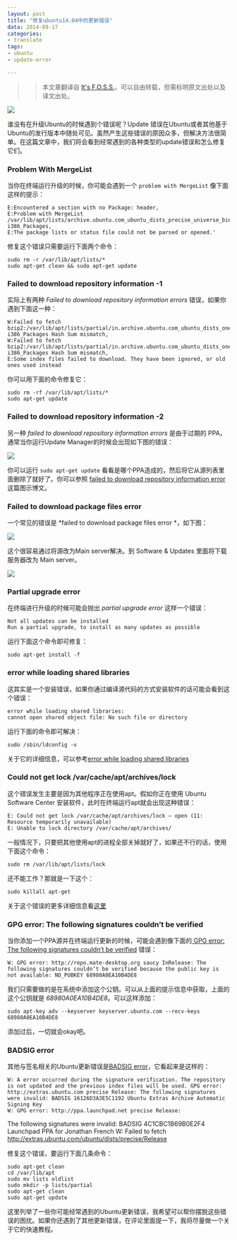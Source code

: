 ```yaml
---
layout: post
title: "修复ubuntu14.04中的更新错误"
data: 2014-09-17
categories:
- translate
tags:
- ubuntu
- update-error

---
```


>> 本文章翻译自 [It's F.O.S.S.](http://itsfoss.com/fix-update-errors-ubuntu-1404/)，可以自由转载，但需标明原文出处以及译文出处。

![](/assets/img/2014-09-17-Fix-Various-Update-Errors-In-Ubuntu-14.04/1.jpeg)

谁没有在升级Ubuntu的时候遇到个错误呢？Update 错误在Ubuntu或者其他基于Ubuntu的发行版本中随处可见。虽然产生这些错误的原因众多，但解决方法很简单。在这篇文章中，我们将会看到经常遇到的各种类型的update错误和怎么修复它们。


### Problem With MergeList

当你在终端运行升级的时候，你可能会遇到一个 `problem with MergeList` 像下面这样的提示：
```
E:Encountered a section with no Package: header,
E:Problem with MergeList /var/lib/apt/lists/archive.ubuntu.com_ubuntu_dists_precise_universe_binary-i386_Packages,
E:The package lists or status file could not be parsed or opened.'
```

修复这个错误只需要运行下面两个命令：

```
sudo rm -r /var/lib/apt/lists/*
sudo apt-get clean && sudo apt-get update
```


### Failed to download repository information -1

实际上有两种 *Failed to download repository information errors* 错误，如果你遇到下面这一种：

```
W:Failed to fetch bzip2:/var/lib/apt/lists/partial/in.archive.ubuntu.com_ubuntu_dists_oneiric_restricted_binary-i386_Packages Hash Sum mismatch,
W:Failed to fetch bzip2:/var/lib/apt/lists/partial/in.archive.ubuntu.com_ubuntu_dists_oneiric_multiverse_binary-i386_Packages Hash Sum mismatch,
E:Some index files failed to download. They have been ignored, or old ones used instead
```

你可以用下面的命令修复它：

```
sudo rm -rf /var/lib/apt/lists/*
sudo apt-get update
```


### Failed to download repository information -2

另一种 *failed to download repository information errors* 是由于过期的 PPA，通常当你运行Update Manager的时候会出现如下图的错误：

![](/assets/img/2014-09-17-Fix-Various-Update-Errors-In-Ubuntu-14.04/2.png)

你可以运行 `sudo apt-get update` 看看是哪个PPA造成的，然后将它从源列表里面删除了就好了。你可以参照 [failed to download repository information error](http://itsfoss.com/failed-to-download-repository-information-ubuntu-13-04/)这篇图示博文。


### Failed to download package files error

一个常见的错误是 *failed to download package files error *，如下图：

![](/assets/img/2014-09-17-Fix-Various-Update-Errors-In-Ubuntu-14.04/3.jpeg)

这个很容易通过将源改为Main server解决。到 Software & Updates 里面将下载服务器改为 Main server。

![](/assets/img/2014-09-17-Fix-Various-Update-Errors-In-Ubuntu-14.04/4.jpeg)


### Partial upgrade error

在终端进行升级的时候可能会抛出 *partial upgrade error* 这样一个错误：
```
Not all updates can be installed
Run a partial upgrade, to install as many updates as possible
```

运行下面这个命令即可修复：
```
sudo apt-get install -f
```


### error while loading shared libraries

这其实是一个安装错误，如果你通过编译源代码的方式安装软件的话可能会看到这个错误：
```
error while loading shared libraries:
cannot open shared object file: No such file or directory
```

运行下面的命令即可解决：
```
sudo /sbin/ldconfig -v
```

关于它的详细信息，可以参考[error while loading shared libraries](http://itsfoss.com/solve-open-shared-object-file-quick-tip/)


### Could not get lock /var/cache/apt/archives/lock

这个错误发生主要是因为其他程序正在使用apt。假如你正在使用 Ubuntu Software Center 安装软件，此时在终端运行apt就会出现这种错误：
```
E: Could not get lock /var/cache/apt/archives/lock – open (11: Resource temporarily unavailable)
E: Unable to lock directory /var/cache/apt/archives/
```

一般情况下，只要把其他使用apt的进程全部关掉就好了，如果还不行的话，使用下面这个命令：
```
sudo rm /var/lib/apt/lists/lock
```

还不能工作？那就是一下这个：
```
sudo killall apt-get
```

关于这个错误的更多详细信息看[这里](http://itsfoss.com/fix-ubuntu-install-error/)


### GPG error: The following signatures couldn’t be verified

当你添加一个PPA源并在终端运行更新的时候，可能会遇到像下面的[ GPG error: The following signatures couldn’t be verified](http://itsfoss.com/solve-gpg-error-signatures-verified-ubuntu/)
错误：
```
W: GPG error: http://repo.mate-desktop.org saucy InRelease: The following signatures couldn’t be verified because the public key is not available: NO_PUBKEY 68980A0EA10B4DE8
```

我们只需要做的是在系统中添加这个公钥。可以从上面的提示信息中获取，上面的这个公钥就是 *68980A0EA10B4DE8*。可以这样添加：
```
sudo apt-key adv --keyserver keyserver.ubuntu.com --recv-keys 68980A0EA10B4DE8
```

添加过后，一切就会okay吧。


### BADSIG error

其他与签名相关的Ubuntu更新错误是[BADSIG error](http://itsfoss.com/solve-badsig-error-quick-tip/)，它看起来是这样的：
```
W: A error occurred during the signature verification. The repository is not updated and the previous index files will be used. GPG error: http://extras.ubuntu.com precise Release: The following signatures were invalid: BADSIG 16126D3A3E5C1192 Ubuntu Extras Archive Automatic Signing Key
W: GPG error: http://ppa.launchpad.net precise Release:
```

The following signatures were invalid: BADSIG 4C1CBC1B69B0E2F4 Launchpad PPA for Jonathan French W: Failed to fetch http://extras.ubuntu.com/ubuntu/dists/precise/Release

修复这个错误，要运行下面几条命令：
```
sudo apt-get clean
cd /var/lib/apt
sudo mv lists oldlist
sudo mkdir -p lists/partial
sudo apt-get clean
sudo apt-get update
```

这里列举了一些你可能经常遇到的Ubuntu更新错误，我希望可以帮你摆脱这些错误的困扰。如果你还遇到了其他更新错误，在评论里面提一下，我将尽量做一个关于它的快速教程。
